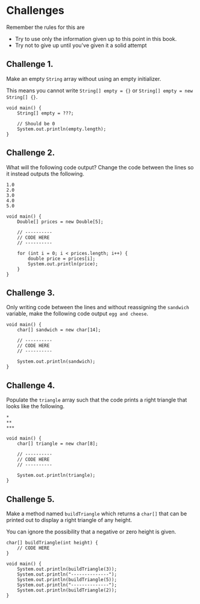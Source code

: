 # Challenges

Remember the rules for this are

- Try to use only the information given up to this point in this book.
- Try not to give up until you've given it a solid attempt

## Challenge 1.

Make an empty `String` array without using an empty initializer.

This means you cannot write `String[] empty = {}` or `String[] empty = new String[] {}`.

```java,editable
void main() {
    String[] empty = ???;

    // Should be 0
    System.out.println(empty.length);
}
```

## Challenge 2.

What will the following code output? Change the code
between the lines so it instead outputs the following. 

```
1.0
2.0
3.0
4.0
5.0
```


```java,editable
void main() {
    Double[] prices = new Double[5];

    // ----------
    // CODE HERE
    // ----------

    for (int i = 0; i < prices.length; i++) {
        double price = prices[i];
        System.out.println(price);
    }
}
```

## Challenge 3.

Only writing code between the lines and without reassigning the `sandwich` variable,
make the following code output `egg and cheese`.

```java,editable
void main() {
    char[] sandwich = new char[14];

    // ----------
    // CODE HERE
    // ----------

    System.out.println(sandwich);
}
```

## Challenge 4.

Populate the `triangle` array such that the code
prints a right triangle that looks like the following.

```
*
**
***
```

```java,editable
void main() {
    char[] triangle = new char[8];

    // ----------
    // CODE HERE
    // ----------

    System.out.println(triangle);
}
```

## Challenge 5.

Make a method named `buildTriangle` which returns a `char[]`
that can be printed out to display a right triangle of any height.

You can ignore the possibility that a negative or zero height is given.

```java,editable
char[] buildTriangle(int height) {
    // CODE HERE
}

void main() {
    System.out.println(buildTriangle(3));
    System.out.println("--------------");
    System.out.println(buildTriangle(5));
    System.out.println("--------------");
    System.out.println(buildTriangle(2));
}
```